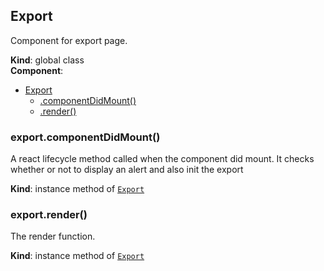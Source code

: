 <a name="Export"></a>

## Export
Component for export page.

**Kind**: global class  
**Component**:   

* [Export](#Export)
    * [.componentDidMount()](#Export+componentDidMount)
    * [.render()](#Export+render)

<a name="Export+componentDidMount"></a>

### export.componentDidMount()
A react lifecycle method called when the component did mount.It checks whether or not to display an alertand also init the export

**Kind**: instance method of [<code>Export</code>](#Export)  
<a name="Export+render"></a>

### export.render()
The render function.

**Kind**: instance method of [<code>Export</code>](#Export)  
